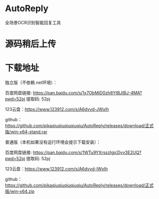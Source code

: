 # AutoReply
全场景OCR识别智能回复工具

# 源码稍后上传

# 下载地址

独立版（不依赖.net环境）：

百度网盘链接: https://pan.baidu.com/s/1x7ObMiD0zh8YtBJIBJ-4MA?pwd=52pj 提取码: 52pj

123云盘：https://www.123912.com/s/A6dvvd-JWxIh

github：https://github.com/pikaqiuqiuqiuqiuqiu/AutoReply/releases/download/正式版/win-x64-stand.rar

普通版（本机如果没有运行环境会提示下载安装）：

百度网盘链接: https://pan.baidu.com/s/1WTu9YXrsszIgjcDvv3E2UQ?pwd=52pj 提取码: 52pj

123云盘：https://www.123912.com/s/A6dvvd-IWxIh

github：https://github.com/pikaqiuqiuqiuqiuqiu/AutoReply/releases/download/正式版/win-x64.zip
